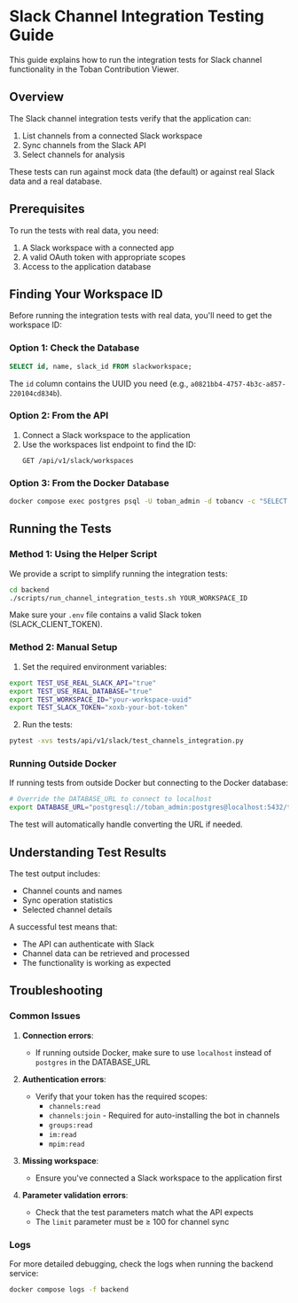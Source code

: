 # Slack Channel Integration Testing Guide

This guide explains how to run the integration tests for Slack channel functionality in the Toban Contribution Viewer.

## Overview

The Slack channel integration tests verify that the application can:

1. List channels from a connected Slack workspace
2. Sync channels from the Slack API
3. Select channels for analysis

These tests can run against mock data (the default) or against real Slack data and a real database.

## Prerequisites

To run the tests with real data, you need:

1. A Slack workspace with a connected app
2. A valid OAuth token with appropriate scopes
3. Access to the application database

## Finding Your Workspace ID

Before running the integration tests with real data, you'll need to get the workspace ID:

### Option 1: Check the Database

```sql
SELECT id, name, slack_id FROM slackworkspace;
```

The `id` column contains the UUID you need (e.g., `a0821bb4-4757-4b3c-a857-220104cd834b`).

### Option 2: From the API

1. Connect a Slack workspace to the application
2. Use the workspaces list endpoint to find the ID:
   ```
   GET /api/v1/slack/workspaces
   ```

### Option 3: From the Docker Database

```bash
docker compose exec postgres psql -U toban_admin -d tobancv -c "SELECT id, name FROM slackworkspace;"
```

## Running the Tests

### Method 1: Using the Helper Script

We provide a script to simplify running the integration tests:

```bash
cd backend
./scripts/run_channel_integration_tests.sh YOUR_WORKSPACE_ID
```

Make sure your `.env` file contains a valid Slack token (SLACK_CLIENT_TOKEN).

### Method 2: Manual Setup

1. Set the required environment variables:

```bash
export TEST_USE_REAL_SLACK_API="true"
export TEST_USE_REAL_DATABASE="true"
export TEST_WORKSPACE_ID="your-workspace-uuid"
export TEST_SLACK_TOKEN="xoxb-your-bot-token"
```

2. Run the tests:

```bash
pytest -xvs tests/api/v1/slack/test_channels_integration.py
```

### Running Outside Docker

If running tests from outside Docker but connecting to the Docker database:

```bash
# Override the DATABASE_URL to connect to localhost
export DATABASE_URL="postgresql://toban_admin:postgres@localhost:5432/tobancv"
```

The test will automatically handle converting the URL if needed.

## Understanding Test Results

The test output includes:

- Channel counts and names
- Sync operation statistics
- Selected channel details

A successful test means that:
- The API can authenticate with Slack
- Channel data can be retrieved and processed
- The functionality is working as expected

## Troubleshooting

### Common Issues

1. **Connection errors**: 
   - If running outside Docker, make sure to use `localhost` instead of `postgres` in the DATABASE_URL

2. **Authentication errors**:
   - Verify that your token has the required scopes:
     - `channels:read`
     - `channels:join` - Required for auto-installing the bot in channels
     - `groups:read`
     - `im:read`
     - `mpim:read`

3. **Missing workspace**:
   - Ensure you've connected a Slack workspace to the application first

4. **Parameter validation errors**:
   - Check that the test parameters match what the API expects
   - The `limit` parameter must be ≥ 100 for channel sync

### Logs

For more detailed debugging, check the logs when running the backend service:

```bash
docker compose logs -f backend
```
